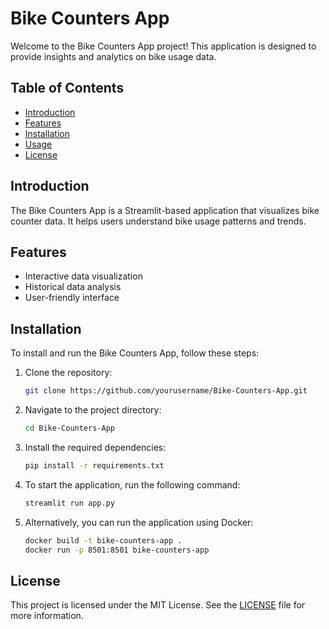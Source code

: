 # Bike Counters App

Welcome to the Bike Counters App project! This application is designed to provide insights and analytics on bike usage data.

## Table of Contents

- [Introduction](#introduction)
- [Features](#features)
- [Installation](#installation)
- [Usage](#usage)
- [License](#license)

## Introduction

The Bike Counters App is a Streamlit-based application that visualizes bike counter data. It helps users understand bike usage patterns and trends.

## Features

- Interactive data visualization
- Historical data analysis
- User-friendly interface

## Installation

To install and run the Bike Counters App, follow these steps:

1. Clone the repository:
    ```bash
    git clone https://github.com/yourusername/Bike-Counters-App.git
    ```
2. Navigate to the project directory:
    ```bash
    cd Bike-Counters-App
    ```
3. Install the required dependencies:
    ```bash
    pip install -r requirements.txt
    ```
4. To start the application, run the following command:
    ```bash
    streamlit run app.py
    ```

5. Alternatively, you can run the application using Docker:
    ```bash
    docker build -t bike-counters-app .
    docker run -p 8501:8501 bike-counters-app
    ```

## License

This project is licensed under the MIT License. See the [LICENSE](LICENSE) file for more information.
